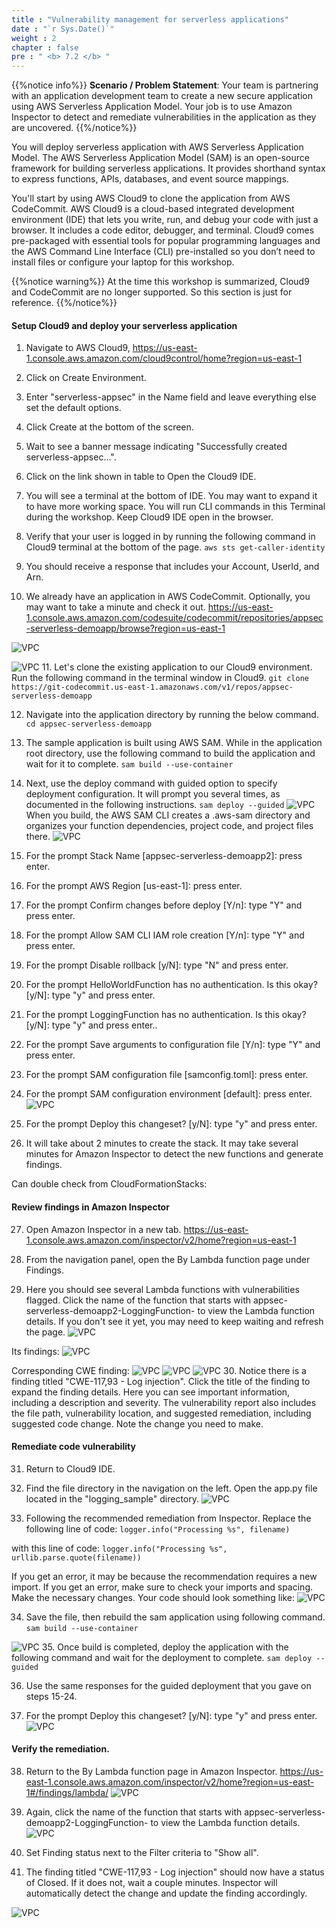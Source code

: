 ```yaml
---
title : "Vulnerability management for serverless applications"
date : "`r Sys.Date()`"
weight : 2
chapter : false
pre : " <b> 7.2 </b> "
---
```


{{%notice info%}}
**Scenario / Problem Statement**: Your team is partnering with an application development team to create a new secure application using AWS Serverless Application Model. Your job is to use Amazon Inspector to detect and remediate vulnerabilities in the application as they are uncovered.
{{%/notice%}}

You will deploy serverless application with AWS Serverless Application Model. The AWS Serverless Application Model (SAM) is an open-source framework for building serverless applications. It provides shorthand syntax to express functions, APIs, databases, and event source mappings.

You'll start by using AWS Cloud9 to clone the application from AWS CodeCommit. AWS Cloud9  is a cloud-based integrated development environment (IDE) that lets you write, run, and debug your code with just a browser. It includes a code editor, debugger, and terminal. Cloud9 comes pre-packaged with essential tools for popular programming languages and the AWS Command Line Interface (CLI) pre-installed so you don’t need to install files or configure your laptop for this workshop.

{{%notice warning%}}
At the time this workshop is summarized, Cloud9 and CodeCommit are no longer supported. So this section is just for reference.
{{%/notice%}}

#### Setup Cloud9 and deploy your serverless application
1.	Navigate to AWS Cloud9, https://us-east-1.console.aws.amazon.com/cloud9control/home?region=us-east-1 


2.	Click on Create Environment.


3.	Enter "serverless-appsec" in the Name field and leave everything else set the default options.


4.	Click Create at the bottom of the screen.


5.	Wait to see a banner message indicating "Successfully created serverless-appsec...".


6.	Click on the link shown in table to Open the Cloud9 IDE.


7.	You will see a terminal at the bottom of IDE. You may want to expand it to have more working space. You will run CLI commands in this Terminal during the workshop. Keep Cloud9 IDE open in the browser.


8.	Verify that your user is logged in by running the following command in Cloud9 terminal at the bottom of the page.
```aws sts get-caller-identity```

9. You should receive a response that includes your Account, UserId, and Arn.


10. We already have an application in AWS CodeCommit. Optionally, you may want to take a minute and check it out. https://us-east-1.console.aws.amazon.com/codesuite/codecommit/repositories/appsec-serverless-demoapp/browse?region=us-east-1 

![VPC](/images/7/7.2/s10.png)

![VPC](/images/7/7.2/s10b.png)
11. Let's clone the existing application to our Cloud9 environment. Run the following command in the terminal window in Cloud9.
```git clone https://git-codecommit.us-east-1.amazonaws.com/v1/repos/appsec-serverless-demoapp```


12. Navigate into the application directory by running the below command.
``` cd appsec-serverless-demoapp ```


13. The sample application is built using AWS SAM. While in the application root directory, use the following command to build the application and wait for it to complete.
```sam build --use-container```


14. Next, use the deploy command with guided option to specify deployment configuration. It will prompt you several times, as documented in the following instructions.
```sam deploy --guided```
![VPC](/images/7/7.2/s14a.png)
When you build, the AWS SAM CLI creates a .aws-sam directory and organizes your function dependencies, project code, and project files there.
![VPC](/images/7/7.2/s14r.png)

15.	For the prompt Stack Name [appsec-serverless-demoapp2]: press enter.


16.	For the prompt AWS Region [us-east-1]: press enter.


17.	For the prompt Confirm changes before deploy [Y/n]: type "Y" and press enter.


18.	For the prompt Allow SAM CLI IAM role creation [Y/n]: type "Y" and press enter.


19.	For the prompt Disable rollback [y/N]: type "N" and press enter.


20.	For the prompt HelloWorldFunction has no authentication. Is this okay? [y/N]: type "y" and press enter.


21.	For the prompt LoggingFunction has no authentication. Is this okay? [y/N]: type "y" and press enter..


22.	For the prompt Save arguments to configuration file [Y/n]: type "Y" and press enter.


23.	For the prompt SAM configuration file [samconfig.toml]: press enter.



24.	For the prompt SAM configuration environment [default]: press enter.
![VPC](/images/7/7.2/s24.png)

25. For the prompt Deploy this changeset? [y/N]: type "y" and press enter.


26. It will take about 2 minutes to create the stack. It may take several minutes for Amazon Inspector to detect the new functions and generate findings.

Can double check from CloudFormationStacks:

#### Review findings in Amazon Inspector
27. Open Amazon Inspector in a new tab. https://us-east-1.console.aws.amazon.com/inspector/v2/home?region=us-east-1 


28. From the navigation panel, open the By Lambda function page under Findings.


29. Here you should see several Lambda functions with vulnerabilities flagged. Click the name of the function that starts with appsec-serverless-demoapp2-LoggingFunction- to view the Lambda function details. If you don't see it yet, you may need to keep waiting and refresh the page.
![VPC](/images/7/7.2/s29.png)

Its findings:
![VPC](/images/7/7.2/s29b.png)

Corresponding CWE finding:
![VPC](/images/7/7.2/s29c.png)
![VPC](/images/7/7.2/s29d.png)
![VPC](/images/7/7.2/s29e.png)
30. Notice there is a finding titled "CWE-117,93 - Log injection". Click the title of the finding to expand the finding details. Here you can see important information, including a description and severity. The vulnerability report also includes the file path, vulnerability location, and suggested remediation, including suggested code change. Note the change you need to make.

#### Remediate code vulnerability
31. Return to Cloud9 IDE.


32. Find the file directory in the navigation on the left. Open the app.py file located in the "logging_sample" directory.
![VPC](/images/7/7.2/s32.png)

33. Following the recommended remediation from Inspector. Replace the following line of code:
```logger.info("Processing %s", filename)```

with this line of code:
```logger.info("Processing %s", urllib.parse.quote(filename))```

If you get an error, it may be because the recommendation requires a new import. If you get an error, make sure to check your imports and spacing. Make the necessary changes. Your code should look something like:
![VPC](/images/7/7.2/s33.png)

34. Save the file, then rebuild the sam application using following command.
```sam build --use-container```

![VPC](/images/7/7.2/s34.png)
35. Once build is completed, deploy the application with the following command and wait for the deployment to complete.
```sam deploy --guided```



36. Use the same responses for the guided deployment that you gave on steps 15-24.


37. For the prompt Deploy this changeset? [y/N]: type "y" and press enter.
![VPC](/images/7/7.2/s37.png)
#### Verify the remediation.
38. Return to the By Lambda function page in Amazon Inspector. https://us-east-1.console.aws.amazon.com/inspector/v2/home?region=us-east-1#/findings/lambda/ 
![VPC](/images/7/7.2/s38.png)

39. Again, click the name of the function that starts with appsec-serverless-demoapp2-LoggingFunction- to view the Lambda function details.
![VPC](/images/7/7.2/s39.png)

40. Set Finding status next to the Filter criteria to "Show all".



41. The finding titled "CWE-117,93 - Log injection" should now have a status of Closed. If it does not, wait a couple minutes. Inspector will automatically detect the change and update the finding accordingly.

![VPC](/images/7/7.2/s41.png)